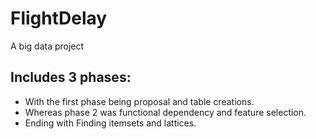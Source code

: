 # FlightDelay
A big data project

## Includes 3 phases:
- With the first phase being proposal and table creations.
- Whereas phase 2 was functional dependency and feature selection.
- Ending with Finding itemsets and lattices.
